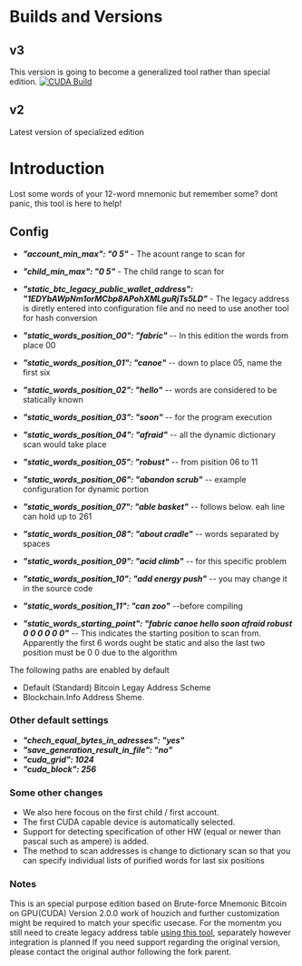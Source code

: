 # Builds and Versions
## v3
This version is going to become a generalized tool rather than special edition.
[![CUDA Build](https://github.com/fakoor/LostMyMnemo/actions/workflows/cuda-build-v3.yml/badge.svg)](https://github.com/fakoor/LostMyMnemo/actions/workflows/cuda-build-v3.yml)

## v2
Latest version of specialized edition 

# Introduction
Lost some words of your 12-word mnemonic but remember some? dont panic, this tool is here to help!

## Config
* ***"account_min_max": "0 5"*** - The acount range to scan for
* ***"child_min_max": "0 5"*** - The child range to scan for
* ***"static_btc_legacy_public_wallet_address": "1EDYbAWpNm1orMCbp8APohXMLguRjTs5LD"*** - The legacy address is diretly entered into configuration file and no need to use another tool for hash conversion 
* ***"static_words_position_00": "fabric"***  -- In this edition the words from place 00
* ***"static_words_position_01": "canoe"***   -- down to place 05, name the first six
* ***"static_words_position_02": "hello"***   -- words are considered to be statically known
* ***"static_words_position_03": "soon"***    -- for the program execution
* ***"static_words_position_04": "afraid"***  -- all the dynamic dictionary scan would take place
* ***"static_words_position_05": "robust"***  -- from pisition 06 to 11 
* ***"static_words_position_06": "abandon scrub"*** -- example configuration for dynamic portion 
* ***"static_words_position_07": "able basket"*** -- follows below. eah line can hold up to 261 
* ***"static_words_position_08": "about cradle"*** -- words separated by spaces
* ***"static_words_position_09": "acid climb"*** -- for this specific problem
* ***"static_words_position_10": "add energy push"*** -- you may change it in the source code 
* ***"static_words_position_11": "can zoo"*** --before compiling

* ***"static_words_starting_point": "fabric canoe hello soon afraid robust 0 0 0 0 0 0"*** -- This indicates the starting position to scan from. Apparently the first 6 words ought be static and also the last two position must be 0 0 due to the algorithm
   
The following paths are enabled by default
* Default (Standard) Bitcoin Legay Address Scheme 
* Blockchain.Info Address Sheme.  
### Other default settings
* ***"chech_equal_bytes_in_adresses": "yes"*** 
* ***"save_generation_result_in_file": "no"***
* ***"cuda_grid": 1024*** 
* ***"cuda_block": 256*** 

### Some other changes
* We also here focous on the first child / first account.
* The first CUDA capable device is automatically selected.
* Support for detecting specification of other HW (equal or newer than pascal such as ampere) is added.
* The method to scan addresses is change to dictionary scan so that you can specify individual lists of purified words for last six positions

  
### Notes
This is an special purpose edition based on  Brute-force Mnemonic Bitcoin on GPU(CUDA) Version 2.0.0 work of houzich and further customization might be required to match your specific usecase.
For the momentm you still need to create legacy address table [using this tool](https://github.com/Houzich/Convert-Addresses-To-Hash160-For-Brute-Force), separately however integration is planned
If you need support regarding the original version, please contact the original author following the fork parent.

